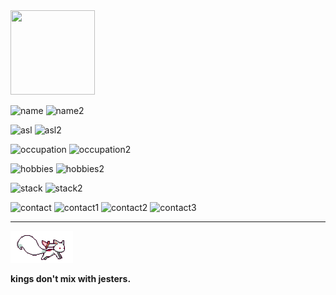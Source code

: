 <img align="up" src="https://i.imgur.com/bYOs4pq.jpg" width="135" height="135" />

![name](https://img.shields.io/static/v1?label=&message=Name%3A&color=111&style=flat-square)
![name2](https://img.shields.io/static/v1?label=&message=Haykkonen%20R.&color=555&style=flat-square)

![asl](https://img.shields.io/static/v1?label=&message=A%2FS%2FL%3A&color=111&style=flat-square)
![asl2](https://img.shields.io/static/v1?label=&message=20%2C%20male%2C%20Brazil&color=555&style=flat-square)

![occupation](https://img.shields.io/static/v1?label=&message=Occupation%3A&color=111&style=flat-square)
![occupation2](https://img.shields.io/static/v1?label=&message=student%2C%20java/python/javascript/go/c#/c++/c%20%20developer&color=555&style=flat-square)

![hobbies](https://img.shields.io/static/v1?label=&message=Hobbies%3A&color=111&style=flat-square)
![hobbies2](https://img.shields.io/static/v1?label=&message=automation%2C%20devops%20engineering&color=555&style=flat-square)

![stack](https://img.shields.io/static/v1?label=&message=Stack%3A&color=111&style=flat-square)
![stack2](https://img.shields.io/static/v1?label=&message=flexible&color=555&style=flat-square)

![contact](https://img.shields.io/static/v1?label=&message=Contact%3A&color=111&style=flat-square)
![contact1](https://img.shields.io/static/v1?logo=github&label=&message=CeCeloz&color=555&logoColor=AAA&style=flat-square)
![contact2](https://img.shields.io/static/v1?logo=gmail&label=&message=haykkonenhr@gmail.com&color=555&logoColor=AAA&style=flat-square)
![contact3](https://img.shields.io/static/v1?logo=discord&label=&message=celoz%230014&color=555&logoColor=AAA&style=flat-square)

-----


<img src="static/kyubey.gif"
  alt="madoka" width="100">
  

  
**kings don't mix with jesters.**
